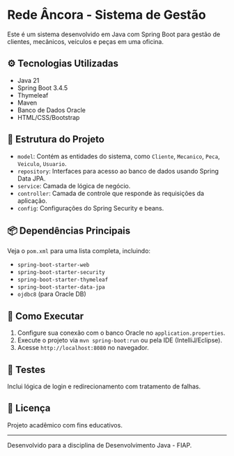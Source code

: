 # Rede Âncora - Sistema de Gestão

Este é um sistema desenvolvido em Java com Spring Boot para gestão de clientes, mecânicos, veículos e peças em uma oficina.

## ⚙️ Tecnologias Utilizadas

- Java 21
- Spring Boot 3.4.5
- Thymeleaf
- Maven
- Banco de Dados Oracle
- HTML/CSS/Bootstrap

## 📁 Estrutura do Projeto

- `model`: Contém as entidades do sistema, como `Cliente`, `Mecanico`, `Peca`, `Veiculo`, `Usuario`.
- `repository`: Interfaces para acesso ao banco de dados usando Spring Data JPA.
- `service`: Camada de lógica de negócio.
- `controller`: Camada de controle que responde às requisições da aplicação.
- `config`: Configurações do Spring Security e beans.


## 📦 Dependências Principais

Veja o `pom.xml` para uma lista completa, incluindo:

- `spring-boot-starter-web`
- `spring-boot-starter-security`
- `spring-boot-starter-thymeleaf`
- `spring-boot-starter-data-jpa`
- `ojdbc8` (para Oracle DB)

## 🔧 Como Executar

1. Configure sua conexão com o banco Oracle no `application.properties`.
2. Execute o projeto via `mvn spring-boot:run` ou pela IDE (IntelliJ/Eclipse).
3. Acesse `http://localhost:8080` no navegador.

## 🧪 Testes

Inclui lógica de login e redirecionamento com tratamento de falhas.

## 📄 Licença

Projeto acadêmico com fins educativos.

---

Desenvolvido para a disciplina de Desenvolvimento Java - FIAP.

